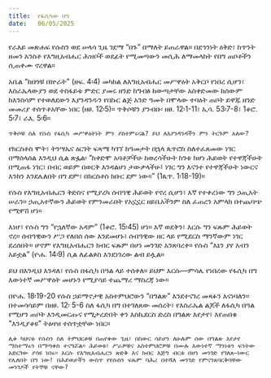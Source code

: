 ```yaml
---
title:  የፋሲካው በግ
date:   06/05/2025
---
```


የራእይ መጽሐፍ የሱስን ወደ ሠላሳ ጊዜ ገደማ “በጉ” በማለት ይጠራዋል። በደኅንነት ዕቅድ፣ ከጥንት ዘመን አንስቶ የእግዚአብሔር ሕዝቦች ወደፊት የሚመጣውን መሲሕ ለማመላከት የበግ ጠቦቶችን ሲጠቀሙ ኖረዋል።

አቤል “ከበጎቹ በኵራት” (ዘፍ. 4፡4) መካከል ለእግዚአብሔር መሥዋዕት አቅርቦ የነበረ ሲሆን፣ እስራኤላውያን ወደ ተስፋይቱ ምድር ያመሩ ዘንድ ከግብፅ ከውጣታቸው አስቀድመው ከሰውም ከእንስሳም የተወለደውን እያንዳንዱን የበኩር ልጅ አንድ ዓመት በሞላው ተባዕት ጠቦት ይዋጁ ዘንድ መመሪያ ተሰጥቶአቸው ነበር (ዘፀ. 12፡5)። ጥቅሶቹን ያንብቡ፡ ዘፀ. 12፡1-11፣ ኢሳ. 53፡7-8፣ 1ቆሮ. 5፡7፣ ራእ. 5፡6።

`ጥቅሶቹ ስለ የሱስ የፋሲካ መሥዋዕትነት ምን ያስተምሩናል? ይህ ለእያንዳንዳችን ምን ትርጉም አለው?`

የክርስቶስ ሞት፣ ትንሣኤና ዕርገት ፍጻሜ ካገኘ ከዓመታት በኋላ ጴጥሮስ ስለተፈጸመው ነገር በማሰላሰል እንዲህ ሲል ጽፏል፡ “ከቀድሞ አባቶቻችሁ ከወረሳችሁት ከንቱ ከሆነ ሕይወት የተዋጃችሁት በሚጠፋ ነገር፣ በብር ወይም በወርቅ እንዳልሆነ ታውቃላችሁ፤ ነገር ግን እናንተ የተዋጃችሁት ነውርና እንከን እንደሌለበት በግ ደም፣ በክርስቶስ ክቡር ደም ነው።” (1ጴጥ. 1፡18-19)።

የሱስ የእግዚአብሔርን ቅድስና የሚያረካ ሰብዓዊ ሕይወት የኖረ ሲሆን፣ እኛ የተቀረነው ግን ኃጢአት ሠራን። ኃጢአተኛውን ሕይወት የምንመራበት የአኗኗር ዘይቤአችንም ስለ ፈጠረን አምላክ በተጨባጭ የሚዋሽ ሆነ።

እነሆ፣ የሱስ ግን “የኋለኛው አዳም” (1ቆሮ. 15፡45) ሆነ። እኛ ወደቅን፣ እርሱ ግን ፍጹም ሕይወት ኖረ። ሰብዓዊውን ሥጋ የለበሰ ሰው እንደመሆኑ፣ ሰብዓዊው ዘር ላይ የሚደርስ ማንኛውም ነገር ደረሰበት። ሆኖም የእግዚአብሔርን ክብር ፍጹም በሆነ መንገድ አንጸባረቀ። የሱስ “እኔን ያየ አብን አይቷል” (ዮሐ. 14፡9) ሲል ለፊልጶስ እንደነገረው ልብ ይሏል።

ይህ በእንዲህ እንዳለ፣ የሱስ በፋሲካ በዓል ላይ ተሰቀለ። ይህም እርሱ—ምሳሌ የነበረው የፋሲካ በግ እውነተኛ መሥዋዕት መሆኑን የሚያሳይ ተጨማሪ ማስረጃ ነው።

በዮሐ. 18፡19-20 የሱስ ኃይማኖታዊ አስተምህሮውን “በግልጽ” እንደተናገረ መጻፉን እናነባለን። በተመሳሳይም በዘፀ. 12፡ 5-6 ስለ ፋሲካ በግ በተገለጸው መሰረት፣ የእስራኤል ልጆች ለፋሲካ በዓል የሚሆን ጠቦት እንዲመርጡና የሚታረድበት ቀን እስኪደርስ ድረስ በግልጽ እየታየ፣ እየጠበቁ "እንዲያቆዩ" ትዕዛዝ ተሰጥቷቸው ነበር።

`ሊቀ ካህናቱ የሱስን ስለ ትምህርቶቹ በጠየቀው ጊዜ፣ በስውር ሳይሆን ለሁሉም ሰው በግልጽ እየታየ ማስተማሩን በማጣቀስ ተናግሯል። ሕይወቱ፣ ሥራዎቹና አስተምህሮዎቹ በሙሉ እውነተኛ ማንነቱን ፍንትው አድርገው ያሳዩ ነበሩ። እርሱ የእግዚአብሔርን ጽድቅ እና ክብር እጅግ ብርቱ በሆነ መንገድ የገለጸ—ነውር የሌለበት በግ ነው! በሕይወታችን ውስጥ የየሱስን ፍጹም ባሕሪ በተሻለ መንገድ የምናንጸባርቅባቸው መንገዶች የትኞቹ ናቸው?`